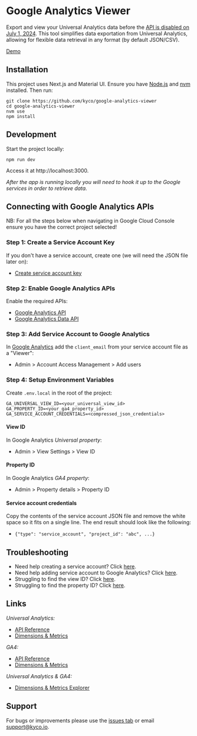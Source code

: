 # Google Analytics Viewer

Export and view your Universal Analytics data before the [API is disabled on July 1, 2024](https://support.google.com/analytics/answer/11583528). This tool simplifies data exportation from Universal Analytics, allowing for flexible data retrieval in any format (by default JSON/CSV).

[Demo](https://google-analytics-viewer.vercel.app/)


## Installation

This project uses Next.js and Material UI. Ensure you have [Node.js](https://nodejs.org/en) and [nvm](https://github.com/nvm-sh/nvm) installed. Then run:
```
git clone https://github.com/kyco/google-analytics-viewer
cd google-analytics-viewer
nvm use
npm install
```


## Development

Start the project locally:
```
npm run dev
```
Access it at http://localhost:3000.

_After the app is running locally you will need to hook it up to the Google services in order to retrieve data._


## Connecting with Google Analytics APIs

NB: For all the steps below when navigating in Google Cloud Console ensure you have the correct project selected!

### Step 1: Create a Service Account Key

If you don't have a service account, create one (we will need the JSON file later on):

- [Create service account key](https://console.cloud.google.com/iam-admin/serviceaccounts?walkthrough_id=iam--create-service-account-keys&start_index=1#step_index=1)

### Step 2: Enable Google Analytics APIs

Enable the required APIs:
- [Google Analytics API](https://console.cloud.google.com/apis/api/analytics.googleapis.com)
- [Google Analytics Data API](https://console.cloud.google.com/apis/api/analyticsdata.googleapis.com)

### Step 3: Add Service Account to Google Analytics

In [Google Analytics](https://analytics.google.com/analytics/web/) add the `client_email` from your service account file as a "Viewer":
- Admin > Account Access Management > Add users

### Step 4: Setup Environment Variables

Create `.env.local` in the root of the project:
```env
GA_UNIVERSAL_VIEW_ID=<your_universal_view_id>
GA_PROPERTY_ID=<your_ga4_property_id>
GA_SERVICE_ACCOUNT_CREDENTIALS=<compressed_json_credentials>
```

#### View ID

In Google Analytics _Universal property_:
- Admin > View Settings > View ID

#### Property ID

In Google Analytics _GA4 property_:
  - Admin > Property details > Property ID

#### Service account credentials

Copy the contents of the service account JSON file and remove the white space so it fits on a single line. The end result should look like the following:
- `{"type": "service_account", "project_id": "abc", ...}`


## Troubleshooting

- Need help creating a service account? Click [here](https://cloud.google.com/iam/docs/keys-create-delete#creating).
- Need help adding service account to Google Analytics? Click [here](https://support.google.com/analytics/answer/1009702#Add).
- Struggling to find the view ID? Click [here](https://reflectivedata.com/documentation/google-analytics-reports/finding-view-id/#:~:text=Go%20to%20Admin%20settings%20in%20Google%20Analytics&text=In%20the%20admin%20section%2C%20click,will%20find%20the%20view%20ID.).
- Struggling to find the property ID? Click [here](https://developers.google.com/analytics/devguides/reporting/data/v1/property-id#google_analytics).


## Links

_Universal Analytics:_
- [API Reference](https://developers.google.com/analytics/devguides/reporting/core/v3/coreDevguide#build-a-core-reporting-api-query)
- [Dimensions & Metrics](https://developers.google.com/analytics/devguides/reporting/core/v3/reference#dimensions)

_GA4:_
- [API Reference](https://developers.google.com/analytics/devguides/reporting/data/v1)
- [Dimensions & Metrics](https://developers.google.com/analytics/devguides/reporting/data/v1/api-schema)

_Universal Analytics & GA4:_
- [Dimensions & Metrics Explorer](https://ga-dev-tools.google/dimensions-metrics-explorer/)

## Support

For bugs or improvements please use the [issues tab](https://github.com/kyco/google-analytics-viewer/issues) or email [support@kyco.io](mailto:support@kyco.io).
